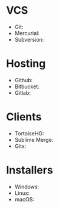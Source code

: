 # VCS

- Git:
- Mercurial:
- Subversion:

# Hosting

- Github:
- Bitbucket:
- Gitlab:

# Clients

- TortoiseHG:
- Sublime Merge:
- Gitx:

# Installers

- Windows:
- Linux:
- macOS:
